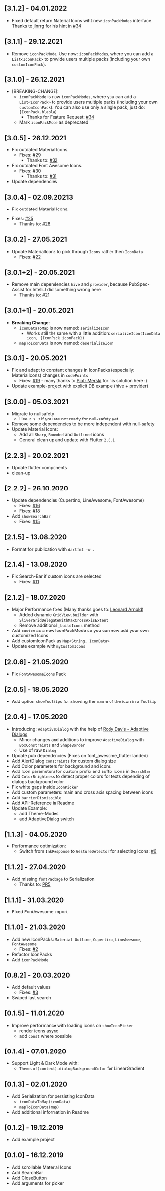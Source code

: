 ## [3.1.2] - 04.01.2022

* Fixed default return Material Icons wiht new `iconPackModes` interface. Thanks to [jlnrrg](https://github.com/jlnrrg) for his hint in [#34](https://github.com/Ahmadre/FlutterIconPicker/issues/34#issuecomment-1003804252)

## [3.1.1] - 29.12.2021

* Remove `iconPackMode`. Use now: `iconPackModes`, where you can add a `List<IconPack>` to provide users multiple packs (including your own `customIconPack`).

## [3.1.0] - 26.12.2021

* [BREAKING-CHANGE]:
  - `iconPackMode` is now `iconPackModes`, where you can add a `List<IconPack>` to provide users multiple packs (including your own `customIconPack`). You can also use only a single pack, just do: `[IconPack.blabla]`
    - Thanks for Feature Request: [#34](https://github.com/Ahmadre/FlutterIconPicker/issues/34)
  - Mark `iconPackMode` as deprecated
## [3.0.5] - 26.12.2021

* Fix outdated Material Icons.
  - Fixes: [#29](https://github.com/Ahmadre/FlutterIconPicker/issues/29)
    - Thanks to: [#32](https://github.com/Ahmadre/FlutterIconPicker/pull/32)
* Fix outdated Font Awesome Icons.
  - Fixes: [#30](https://github.com/Ahmadre/FlutterIconPicker/issues/30)
    - Thanks to: [#31](https://github.com/Ahmadre/FlutterIconPicker/pull/31)
* Update dependencies

## [3.0.4] - 02.09.20213

* Fix outdated Material Icons.
 - Fixes: [#25](https://github.com/Ahmadre/FlutterIconPicker/issues/25)
   - Thanks to: [#28](https://github.com/Ahmadre/FlutterIconPicker/pull/28)

## [3.0.2] - 27.05.2021

* Update MaterialIcons to pick through `Icons` rather then `IconData`
  - Fixes: [#22](https://github.com/Ahmadre/FlutterIconPicker/issues/22)

## [3.0.1+2] - 20.05.2021

* Remove main dependencies `hive` and `provider`, because PubSpec-Assist for IntelliJ did something wrong here
  - Thanks to: [#21](https://github.com/Ahmadre/FlutterIconPicker/pull/21)

## [3.0.1+1] - 20.05.2021

* __Breaking Change__: 
  - `iconDataToMap` is now named: `serializeIcon`
    - Works still the same with a little addition: `serializeIcon(IconData icon, {IconPack iconPack})`
  - `mapToIconData` is now named: `deserializeIcon`

## [3.0.1] - 20.05.2021

* Fix and adapt to constant changes in IconPacks (especially: MaterialIcons) changes in `codePoints`
  - Fixes: [#19](https://github.com/Ahmadre/FlutterIconPicker/issues/19) - many thanks to [Piotr Merski](https://github.com/merskip) for his solution here :)
* Update example-project with explicit DB example (hive + provider)

## [3.0.0] - 05.03.2021

* Migrate to nullsafety
    - Use `2.2.3` if you are not ready for null-safety yet
* Remove some dependencies to be more independent with null-safety
* Update Material Icons:
    - Add all `Sharp`, `Rounded` and `Outlined` icons
    - General clean up and update with Flutter `2.0.1`

## [2.2.3] - 20.02.2021

* Update flutter components
* clean-up

## [2.2.2] - 26.10.2020

* Update dependencies (Cupertino, LineAwesome, FontAwesome)
  - Fixes: [#16](https://github.com/Ahmadre/FlutterIconPicker/issues/16)
  - Fixes: [#18](https://github.com/Ahmadre/FlutterIconPicker/issues/18)
* Add `showSearchBar`
  - Fixes: [#15](https://github.com/Ahmadre/FlutterIconPicker/issues/15)

## [2.1.5] - 13.08.2020

* Format for publication with `dartfmt -w .`

## [2.1.4] - 13.08.2020

* Fix Search-Bar if custom icons are selected
  - Fixes: [#11](https://github.com/Ahmadre/FlutterIconPicker/issues/11)

## [2.1.2] - 18.07.2020

* Major Performance fixes (Many thanks goes to: [Leonard Arnold](https://github.com/leonardarnold))
  - Added dynamic `GridView.builder` with `SliverGridDelegateWithMaxCrossAxisExtent`
  - Remove additional `_buildIcons` method
* Add `custom` as a new IconPackMode so you can now add your own customized Icons
* Add customIconPack as `Map<String, IconData>`
* Update example with `myCustomIcons`

## [2.0.6] - 21.05.2020

* Fix `FontAwesomeIcons` Pack

## [2.0.5] - 18.05.2020

* Add option `showTooltips` for showing the name of the icon in a `Tooltip`

## [2.0.4] - 17.05.2020

* Introducing: `AdaptiveDialog` with the help of [Rody Davis - Adaptive Dialogs](https://www.youtube.com/watch?v=AQybpww4MgQ)
    - Minor changes and additions to improve `AdaptiveDialog` with `BoxConstraints` and `ShapeBorder`
    - Use of raw `Dialog`
* Update pub dependencies (Fixes on font_awesome_flutter landed)
* Add AlertDialog `constraints` for custom dialog size
* Add Color parameters for background and icons
* Add Icon parameters for custom prefix and suffix icons in `SearchBar`
* Add `ColorBrightness` to detect proper colors for texts depending of dialogs background color
* Fix white gaps inside `IconPicker`
* Add custom parameters: main and cross axis spacing between icons
* Add `barrierDismissible`
* Add API-Reference in Readme
* Update Example: 
    - add Theme-Modes
    - add AdaptiveDialog switch

## [1.1.3] - 04.05.2020

* Performance optimization:
    - Switch from `InkResponse` to `GestureDetector` for selecting Icons: [#6](https://github.com/Ahmadre/FlutterIconPicker/issues/6)

## [1.1.2] - 27.04.2020

* Add missing `fontPackage` to Serialization
    - Thanks to: [PR5](https://github.com/Ahmadre/FlutterIconPicker/pull/5)

## [1.1.1] - 31.03.2020

* Fixed FontAwesome import

## [1.1.0] - 21.03.2020

* Add new IconPacks: `Material Outline`, `Cupertino`, `LineAwesome`, `FontAwesome`
    - Fixes: [#2](https://github.com/Ahmadre/FlutterIconPicker/issues/2)
* Refactor IconPacks
* Add `iconPackMode`

## [0.8.2] - 20.03.2020

* Add default values 
    - Fixes: [#3](https://github.com/Ahmadre/FlutterIconPicker/issues/3)
* Swiped last search

## [0.1.5] - 11.01.2020

* Improve performance with loading icons on ```showIconPicker```
    - render icons async
    - add ```const``` where possible

## [0.1.4] - 07.01.2020

* Support Light & Dark Mode with:
    - ```Theme.of(context).dialogBackgroundColor``` for LinearGradient

## [0.1.3] - 02.01.2020

* Add Serialization for persisting IconData
    - ```iconDataToMap(iconData)```
    - ```mapToIconData(map)```
* Add additional information in Readme

## [0.1.2] - 19.12.2019

* Add example project

## [0.1.0] - 16.12.2019

* Add scrollable Material Icons
* Add SearchBar
* Add CloseButton
* Add arguments for picker